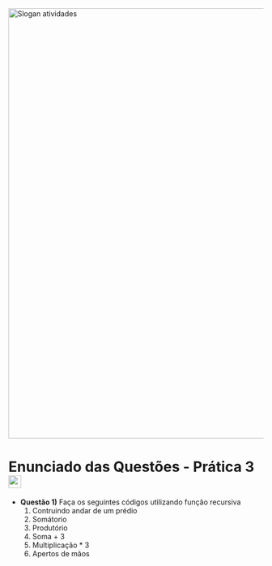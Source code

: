 <html>
  <img src="https://lh3.googleusercontent.com/pw/ADCreHfnECgNKYXfbdO4L8Dhju1JTP4MMSZl1MMViEBMIkwkNowFhym93DdfrmujPzYDcwsSzTrfkdSpge5xSCys0ybC8SKwK2eplg1bSz6NKae-Y2KYLe6SwqxPE9YGGpFtykKfrZ7QXswYInBOdTgle5kc=w1360-h227-s-no-gm?authuser=0" alt="Slogan atividades" border="0" width="850">

  <h1><strong>Enunciado das Questões - Prática 3</strong> <img src="https://lh3.googleusercontent.com/pw/ADCreHfk1wP3qJhKHXjeaAlGniC_-2Iu7t8co87VOGRUNhaDzR_RQGHP3LMUNNmEoT38SSR2Tvjt1zE5scJZhEJl2WiqYv87fKpCnJc7KKwn8UgIQ8iwYjLmXmsFO3lO-0OAdO6QUZIrZAzzSOJvLu2Dm1we=w512-h512-s-no-gm?authuser=0" alt="Lampada" border="0" width="25"></h1>

</html>

- **Questão 1)** Faça os seguintes códigos utilizando função recursiva
    1. Contruindo andar de um prédio
    2. Somátorio
    3. Produtório
    4. Soma + 3
    5. Multiplicação * 3
    6. Apertos de mãos 
